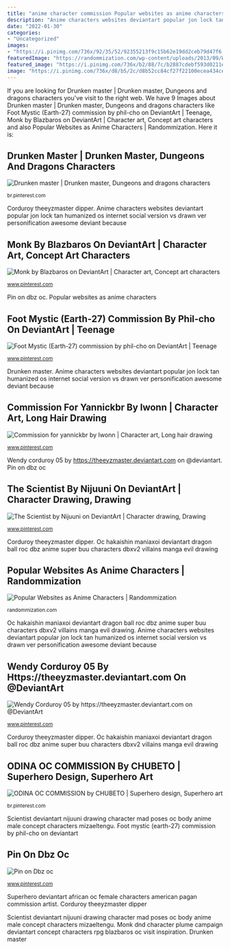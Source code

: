 ```yaml
---
title: "anime character commission Popular websites as anime characters"
description: "Anime characters websites deviantart popular jon lock tan humanized os internet social version vs drawn ver personification awesome deviant because"
date: "2022-01-30"
categories:
- "Uncategorized"
images:
- "https://i.pinimg.com/736x/92/35/52/92355213f9c15b62e19dd2ceb79d47f6.jpg"
featuredImage: "https://randommization.com/wp-content/uploads/2013/09/Websites-as-Anime-Characters-by-Jon-Lock_12.jpg"
featured_image: "https://i.pinimg.com/736x/b2/88/7c/b2887cdebf593d0211ee16132c325ac1.jpg"
image: "https://i.pinimg.com/736x/d8/b5/2c/d8b52cc84cf27f22100ecea434ce4bf3.jpg"
---
```


If you are looking for Drunken master | Drunken master, Dungeons and dragons characters you've visit to the right web. We have 9 Images about Drunken master | Drunken master, Dungeons and dragons characters like Foot Mystic (Earth-27) commission by phil-cho on DeviantArt | Teenage, Monk by Blazbaros on DeviantArt | Character art, Concept art characters and also Popular Websites as Anime Characters | Randommization. Here it is:

## Drunken Master | Drunken Master, Dungeons And Dragons Characters

![Drunken master | Drunken master, Dungeons and dragons characters](https://i.pinimg.com/736x/b2/88/7c/b2887cdebf593d0211ee16132c325ac1.jpg "Wendy corduroy 05 by https://theeyzmaster.deviantart.com on @deviantart")

<small>br.pinterest.com</small>

Corduroy theeyzmaster dipper. Anime characters websites deviantart popular jon lock tan humanized os internet social version vs drawn ver personification awesome deviant because

## Monk By Blazbaros On DeviantArt | Character Art, Concept Art Characters

![Monk by Blazbaros on DeviantArt | Character art, Concept art characters](https://i.pinimg.com/736x/92/35/52/92355213f9c15b62e19dd2ceb79d47f6.jpg "Ninja turtles cho phil foot deviantart superhero earth mystic concept mutant teenage")

<small>www.pinterest.com</small>

Pin on dbz oc. Popular websites as anime characters

## Foot Mystic (Earth-27) Commission By Phil-cho On DeviantArt | Teenage

![Foot Mystic (Earth-27) commission by phil-cho on DeviantArt | Teenage](https://i.pinimg.com/736x/42/ac/69/42ac69e69a093064aaa65c359319f74c.jpg "Odina oc commission by chubeto")

<small>www.pinterest.com</small>

Drunken master. Anime characters websites deviantart popular jon lock tan humanized os internet social version vs drawn ver personification awesome deviant because

## Commission For Yannickbr By Iwonn | Character Art, Long Hair Drawing

![Commission for yannickbr by Iwonn | Character art, Long hair drawing](https://i.pinimg.com/736x/77/70/27/77702782a491cba4b9cbbc6df857e222.jpg "Pin on dbz oc")

<small>www.pinterest.com</small>

Wendy corduroy 05 by https://theeyzmaster.deviantart.com on @deviantart. Pin on dbz oc

## The Scientist By Nijuuni On DeviantArt | Character Drawing, Drawing

![The Scientist by Nijuuni on DeviantArt | Character drawing, Drawing](https://i.pinimg.com/736x/d8/5c/0b/d85c0b6170b876c47fd3c0a43c02d515--the-scientist-inventors.jpg "Popular websites as anime characters")

<small>www.pinterest.com</small>

Corduroy theeyzmaster dipper. Oc hakaishin maniaxoi deviantart dragon ball roc dbz anime super buu characters dbxv2 villains manga evil drawing

## Popular Websites As Anime Characters | Randommization

![Popular Websites as Anime Characters | Randommization](https://randommization.com/wp-content/uploads/2013/09/Websites-as-Anime-Characters-by-Jon-Lock_12.jpg "Odina oc commission by chubeto")

<small>randommization.com</small>

Oc hakaishin maniaxoi deviantart dragon ball roc dbz anime super buu characters dbxv2 villains manga evil drawing. Anime characters websites deviantart popular jon lock tan humanized os internet social version vs drawn ver personification awesome deviant because

## Wendy Corduroy 05 By Https://theeyzmaster.deviantart.com On @DeviantArt

![Wendy Corduroy 05 by https://theeyzmaster.deviantart.com on @DeviantArt](https://i.pinimg.com/736x/d8/b5/2c/d8b52cc84cf27f22100ecea434ce4bf3.jpg "Oc hakaishin maniaxoi deviantart dragon ball roc dbz anime super buu characters dbxv2 villains manga evil drawing")

<small>www.pinterest.com</small>

Corduroy theeyzmaster dipper. Oc hakaishin maniaxoi deviantart dragon ball roc dbz anime super buu characters dbxv2 villains manga evil drawing

## ODINA OC COMMISSION By CHUBETO | Superhero Design, Superhero Art

![ODINA OC COMMISSION by CHUBETO | Superhero design, Superhero art](https://i.pinimg.com/736x/dd/03/95/dd0395da9934e4a75ef65a5c5c9a6a05.jpg "Monk by blazbaros on deviantart")

<small>br.pinterest.com</small>

Scientist deviantart nijuuni drawing character mad poses oc body anime male concept characters mizaeltengu. Foot mystic (earth-27) commission by phil-cho on deviantart

## Pin On Dbz Oc

![Pin on Dbz oc](https://i.pinimg.com/736x/f1/a1/3a/f1a13aab7afc376f549d777a5e9704ad.jpg "The scientist by nijuuni on deviantart")

<small>www.pinterest.com</small>

Superhero deviantart african oc female characters american pagan commission artist. Corduroy theeyzmaster dipper

Scientist deviantart nijuuni drawing character mad poses oc body anime male concept characters mizaeltengu. Monk dnd character plume campaign deviantart concept characters rpg blazbaros oc visit inspiration. Drunken master
